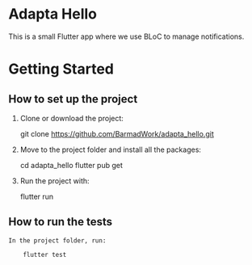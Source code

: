 # Adapta Hello

This is a small Flutter app where we use BLoC to manage notifications.  

# Getting Started
## How to set up the project

1. Clone or download the project:

    git clone https://github.com/BarmadWork/adapta_hello.git

2. Move to the project folder and install all the packages:

    cd adapta_hello
    flutter pub get

3. Run the project with:

    flutter run

## How to run the tests

    In the project folder, run:

        flutter test